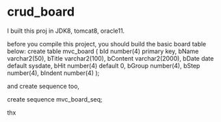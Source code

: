 # crud_board
I built this proj in JDK8, tomcat8, oracle11.

before you compile this project,
you should build the basic board table below:
create table mvc_board (
	bId number(4) primary key,
	bName varchar2(50),
	bTitle varchar2(100),
	bContent varchar2(2000),
	bDate date default sysdate,
	bHit number(4) default 0,
	bGroup number(4),
	bStep number(4),
	bIndent number(4) 
);

and create sequence too,

create sequence mvc_board_seq;

thx